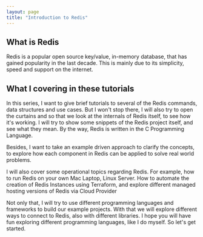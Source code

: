 ```yaml
---
layout: page
title: "Introduction to Redis"
---
```


## What is Redis

Redis is a popular open source key/value, in-memory database, that has gained popularity in the last decade. 
This is mainly due to its simplicity, speed and support on the internet. 

## What I covering in these tutorials

In this series, I want to give brief tutorials
to several of the Redis commands, data structures and use cases. But I won't stop there, I will also try to open the curtains and 
so that we look at the internals of Redis itself, to see how it's working. I will try to show some snippets of the 
Redis project itself, and see what they mean. By the way, 
Redis is written in the C Programming Language.

Besides, I want to take an example driven approach to clarify the concepts, to explore 
how each component in Redis can be applied to solve real world problems. 

I will also cover some operational topics regarding Redis. For example, how to run Redis on your own 
Mac Laptop, Linux Server. How to automate the creation of Redis Instances using Terraform, and 
explore different managed hosting versions of Redis via Cloud Provider

Not only that, I will try to use different programming languages and frameworks 
to build our example projects. With that we will explore different ways to connect to Redis, also with 
different libraries. I hope you will have fun exploring different programming languages, like I 
do myself. So let's get started.
